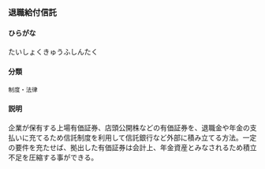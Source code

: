 <div style="display:none;">

## [あ行](securities-terms?id=あ行)
## [か行](securities-terms?id=か行)
## [さ行](securities-terms?id=さ行)
## [た行](securities-terms?id=た行)

</div>

### 退職給付信託

#### ひらがな

たいしょくきゅうふしんたく

#### 分類

`制度・法律`

#### 説明

企業が保有する上場有価証券、店頭公開株などの有価証券を、退職金や年金の支払いに充てるため信託制度を利用して信託銀行など外部に積み立てる方法。一定の要件を充たせば、拠出した有価証券は会計上、年金資産とみなされるため積立不足を圧縮する事ができる。

<div style="display:none;">

## [な行](securities-terms?id=な行)
## [は行](securities-terms?id=は行)
## [ま行](securities-terms?id=ま行)
## [や行](securities-terms?id=や行)
## [ら行](securities-terms?id=ら行)
## [わ行](securities-terms?id=わ行)
## [英数字・記号](securities-terms?id=英数字・記号)

</div>

